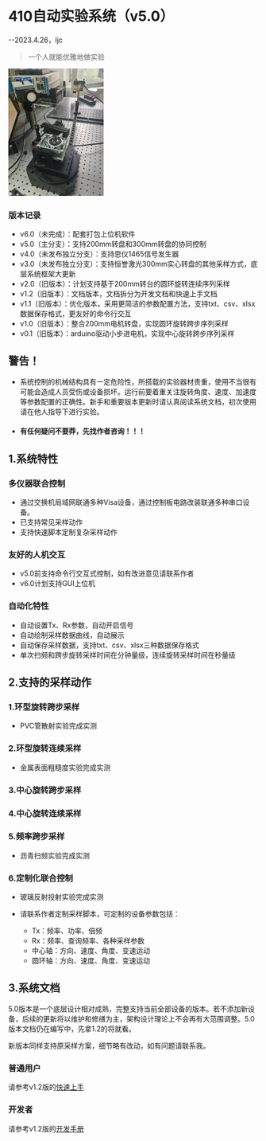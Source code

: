 # 410自动实验系统（v5.0）

--2023.4.26，ljc

> 一个人就能优雅地做实验

<img src="./doc/img/readme.jpg" alt="readme" style="zoom:25%;" />

### 版本记录

* v6.0（未完成）：配套打包上位机软件
* v5.0（主分支）：支持200mm转盘和300mm转盘的协同控制
* v4.0（未发布独立分支）：支持思仪1465信号发生器
* v3.0（未发布独立分支）：支持恒誉激光300mm实心转盘的其他采样方式，底层系统框架大更新
* v2.0（旧版本）：计划支持基于200mm转台的圆环旋转连续序列采样
* v1.2（旧版本）：文档版本，文档拆分为开发文档和快速上手文档
* v1.1（旧版本）：优化版本，采用更简洁的参数配置方法，支持txt、csv、xlsx数据保存格式，更友好的命令行交互
* v1.0（旧版本）：整合200mm电机转盘，实现圆环旋转跨步序列采样
* v0.1（旧版本）：arduino驱动小步进电机，实现中心旋转跨步序列采样

## 警告！

* 系统控制的机械结构具有一定危险性，所搭载的实验器材贵重，使用不当很有可能会造成人员受伤或设备损坏。运行前要着重关注旋转角度、速度、加速度等参数配置的正确性。新手和重要版本更新时请认真阅读系统文档，初次使用请在他人指导下进行实验。
* #### 有任何疑问不要莽，先找作者咨询！！！

## 1.系统特性

### 多仪器联合控制

* 通过交换机局域网联通多种Visa设备，通过控制板电路改装联通多种串口设备。
* 已支持常见采样动作
* 支持快速脚本定制复杂采样动作

### 友好的人机交互

* v5.0前支持命令行交互式控制，如有改进意见请联系作者
* v6.0计划支持GUI上位机

### 自动化特性

* 自动设置Tx、Rx参数，自动开启信号
* 自动绘制采样数据曲线，自动展示
* 自动保存采样数据，支持txt、csv、xlsx三种数据保存格式
* 单次扫频和跨步旋转采样时间在分钟量级，连续旋转采样时间在秒量级

## 2.支持的采样动作

### 1.环型旋转跨步采样

* PVC管散射实验完成实测

### 2.环型旋转连续采样

* 金属表面粗糙度实验完成实测

### 3.中心旋转跨步采样

### 4.中心旋转连续采样

### 5.频率跨步采样

* 沥青扫频实验完成实测

### 6.定制化联合控制

* 玻璃反射投射实验完成实测

* 请联系作者定制采样脚本，可定制的设备参数包括：
  * Tx：频率、功率、倍频
  * Rx：频率、查询频率、各种采样参数
  * 中心轴：方向、速度、角度、变速运动
  * 圆环轴：方向、速度、角度、变速运动

## 3.系统文档

5.0版本是一个底层设计相对成熟，完整支持当前全部设备的版本。若不添加新设备，后续的更新将以维护和修缮为主，架构设计理论上不会再有大范围调整。5.0版本文档仍在编写中，先拿1.2的将就看。

新版本同样支持原采样方案，细节略有改动，如有问题请联系我。

### 普通用户

请参考v1.2版的[快速上手](./doc/QuickStart.md)

### 开发者

请参考v1.2版的[开发手册](./doc/Development.md)



